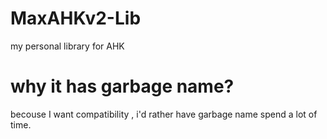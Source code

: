 # MaxAHKv2-Lib
 my personal library for AHK


# why it has garbage name? 

becouse I want compatibility , i'd rather have garbage name spend a lot of time. 

